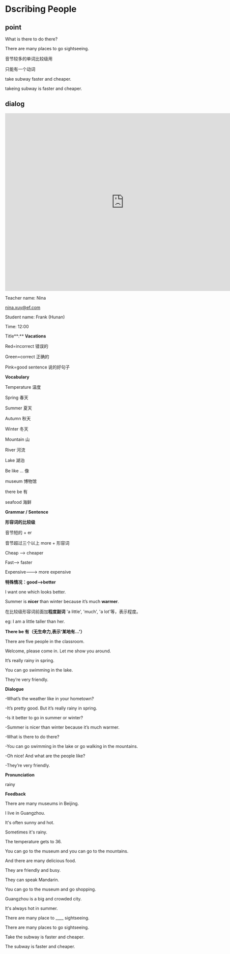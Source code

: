 # Dscribing People

## point

What is there to do there?

There are many places to go sightseeing.



音节较多的单词比较级用



只能有一个动词

take subway faster and cheaper.

takeing subway is faster and cheaper.





## dialog

<iframe name="easyXDM_default1101_provider" id="easyXDM_default1101_provider" src="https://cns.ef-cdn.com/Juno/EvcContent/15/12/0/Vacations/index.html?api_v=0.0.13&amp;accessKey=62666c37-e74d-411d-bcfb-42655eb63894&amp;attendanceToken=67fcd0eb-a46e-4628-b654-7679d029ccbb&amp;xdm_e=https%3A%2F%2Fevc.ef.com.cn&amp;xdm_c=default1101&amp;xdm_p=1" frameborder="0" style="box-sizing: border-box; width: 770.656px; height: 578px;"></iframe>

Teacher name: Nina

nina.xuy@ef.com

Student name: Frank (Hunan)

Time: 12:00

Title**:** **Vacations**



Red=incorrect 错误的

Green=correct 正确的

Pink=good sentence 说的好句子



**Vocabulary**

Temperature 温度

Spring 春天

Summer 夏天

Autumn 秋天

Winter 冬天

Mountain 山

River 河流

Lake 湖泊

Be like ... 像

museum 博物馆

there be 有

seafood 海鲜



**Grammar / Sentence**

**形容词的比较级**



音节短的 + er



音节超过三个以上 more + 形容词

Cheap --> cheaper

Fast--> faster 

Expensive---> more expensive



**特殊情况：good-->better**

I want one which looks better.



Summer is **nicer** than winter because it’s much **warmer**.



在比较级形容词前面加**程度副词** 'a little', 'much', 'a lot'等，表示程度。

eg: I am a little taller than her.



**There be 有（无生命力,表示'某地有...'）**

There are five people in the classroom.

Welcome, please come in. Let me show you around.



It’s really rainy in spring.



You can go swimming in the lake.



They’re very friendly.



**Dialogue** 

-What’s the weather like in your hometown?

-It’s pretty good. But it’s really rainy in spring.

-Is it better to go in summer or winter?

-Summer is nicer than winter because it’s much warmer.

-What is there to do there?

-You can go swimming in the lake or go walking in the mountains.

-Oh nice! And what are the people like?

-They’re very friendly.



**Pronunciation**

rainy



**Feedback**



There are many museums in Beijing.



I live in Guangzhou.



It's often sunny and hot. 



Sometimes it's rainy.



The temperature gets to 36.



You can go to the museum and you can go to the mountains. 



And there are many delicious food.



They are friendly and busy. 



They can speak Mandarin. 



You can go to the museum and go shopping. 



Guangzhou is a big and crowded city.



It's always hot in summer. 



There are many place to ____ sightseeing. 

There are many places to go sightseeing. 



Take the subway is faster and cheaper.

The subway is faster and cheaper.